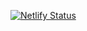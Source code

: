 [![Netlify Status](https://api.netlify.com/api/v1/badges/33fe576e-6733-45a9-9c5c-13099ad20823/deploy-status)](https://app.netlify.com/sites/aurelien-hennuyer/deploys)
